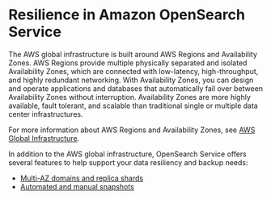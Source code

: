 # Resilience in Amazon OpenSearch Service<a name="disaster-recovery-resiliency"></a>

The AWS global infrastructure is built around AWS Regions and Availability Zones\. AWS Regions provide multiple physically separated and isolated Availability Zones, which are connected with low\-latency, high\-throughput, and highly redundant networking\. With Availability Zones, you can design and operate applications and databases that automatically fail over between Availability Zones without interruption\. Availability Zones are more highly available, fault tolerant, and scalable than traditional single or multiple data center infrastructures\. 

For more information about AWS Regions and Availability Zones, see [AWS Global Infrastructure](http://aws.amazon.com/about-aws/global-infrastructure/)\.

In addition to the AWS global infrastructure, OpenSearch Service offers several features to help support your data resiliency and backup needs:
+ [Multi\-AZ domains and replica shards](managedomains-multiaz.md)
+ [Automated and manual snapshots](managedomains-snapshots.md)